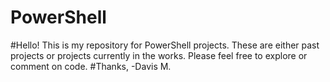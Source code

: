 # PowerShell
#Hello! This is my repository for PowerShell projects. These are either past projects or projects currently in the works. Please feel free to explore or comment on code.
#Thanks, -Davis M.
#
#
#
